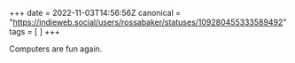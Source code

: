 +++
date = 2022-11-03T14:56:56Z
canonical = "https://indieweb.social/users/rossabaker/statuses/109280455333589492"
tags = [  ]
+++

<p>Computers are fun again.</p>
